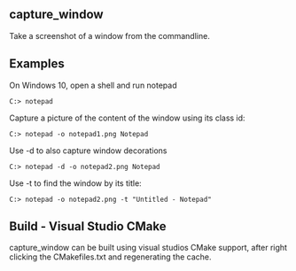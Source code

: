 capture_window
--------------

Take a screenshot of a window from the commandline.



Examples
--------

On Windows 10, open a shell and run notepad

```shell
C:> notepad
```

Capture a picture of the content of the window using its class id:

```shell
C:> notepad -o notepad1.png Notepad
```

Use -d to also capture window decorations

```shell
C:> notepad -d -o notepad2.png Notepad
```


Use -t to find the window by its title:

```shell
C:> notepad -o notepad2.png -t "Untitled - Notepad"
```


Build - Visual Studio CMake
---------------------------

capture_window can be built using visual studios CMake support, after
right clicking the CMakefiles.txt and regenerating the cache.